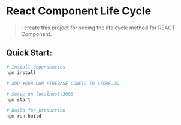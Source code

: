 # React Component Life Cycle

 >I create this project  for seeing the life cycle method for REACT Component.

## Quick Start:

```bash
# Install dependencies
npm install

# ADD YOUR OWN FIREBASE CONFIG TO STORE.JS

# Serve on localhost:3000
npm start

# Build for production
npm run build
```
